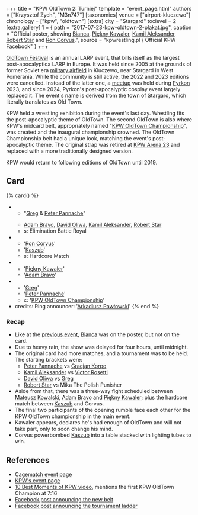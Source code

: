 +++
title = "KPW OldTown 2: Turniej"
template = "event_page.html"
authors = ["Krzysztof Zych", "M3n747"]
[taxonomies]
venue = ["airport-kluczewo"]
chronology = ["kpw", "oldtown"]
[extra]
city = "Stargard"
toclevel = 2
[extra.gallery]
1 = { path = "2017-07-23-kpw-oldtown-2-plakat.jpg", caption = "Official poster, showing [Bianca](@/w/bianca.md), [Piękny Kawaler](@/w/piekny-kawaler.md), [Kamil Aleksander](@/w/kamil-aleksander.md), [Robert Star](@/w/robert-star.md) and [Ron Corvus](@/w/ron-corvus.md).", source = "kpwrestling.pl / Official KPW Facebook" }
+++

[OldTown Festival][oldtown] is an annual LARP event, that bills itself as the largest post-apocalyptica LARP in Europe. It was held since 2005 at the grounds of former Soviet era [military airfield][airfield-wiki] in Kluczewo, near Stargard in West Pomerania. While the community is still active, the 2022 and 2023 editions were cancelled. Instead of the latter one, a [meetup][oldtown-meetup] was held during [Pyrkon][pyrkon] 2023, and since 2024, Pyrkon's post-apocalyptic cosplay event largely replaced it.
The event's name is derived from the town of Stargard, which literally translates as Old Town.

KPW held a wrestling exhibition during the event's last day. Wrestling fits the post-apocalyptic theme of OldTown. The second OldTown is also where KPW's midcard belt, appropriately named "[KPW OldTown Championship](@/c/kpw-old-town-championship.md)", was created and the inaugural championship crowned. The OldTown Championship belt had a unique look, matching the event's post-apocalyptic theme. The original strap was retired at [KPW Arena 23](@/e/kpw/2023-11-24-kpw-arena-23.md) and replaced with a more traditionally designed version.

KPW would return to following editions of OldTown until 2019.

## Card

{% card() %}
- - "[Greg](@/w/greg.md) & [Peter Pannache](@/w/peter-pannache.md)"
  - >
    [Adam Bravo](@/w/adam-bravo.md),
    [David Oliwa](@/w/david-oliwa.md),
    [Kamil Aleksander](@/w/kamil-aleksander.md),
    [Robert Star](@/w/robert-star.md)
  - s: Elimination Battle Royal
- - '[Ron Corvus](@/w/ron-corvus.md)'
  - '[Kaszub](@/w/kaszub.md)'
  - s: Hardcore Match
- - '[Piękny Kawaler](@/w/piekny-kawaler.md)'
  - '[Adam Bravo](@/w/adam-bravo.md)'
- - '[Greg](@/w/greg.md)'
  - '[Peter Pannache](@/w/peter-pannache.md)'
  - c: '[KPW OldTown Championship](@/c/kpw-old-town-championship.md)'
- credits:
    Ring announcer: '[Arkadiusz Pawłowski](@/w/pan-pawlowski.md)'
{% end %}

### Recap

- Like at the [previous event](@/e/kpw/2017-06-10-kpw-arena-7.md), [Bianca](@/w/bianca.md) was on the poster, but not on the card.
- Due to heavy rain, the show was delayed for four hours, until midnight.
- The original card had more matches, and a tournament was to be held. The starting brackets were:
  - [Peter Pannache](@/w/peter-pannache.md) vs [Gracjan Korpo](@/w/gracjan-korpo.md)
  - [Kamil Aleksander](@/w/kamil-aleksander.md) vs [Victor Rosetti](@/w/rosetti.md)
  - [David Oliwa](@/w/david-oliwa.md) vs [Greg](@/w/greg.md)
  - [Robert Star](@/w/robert-star.md) vs Mika The Polish Punisher
- Aside from that, there was a three-way fight scheduled between [Mateusz Kowalski](@/w/mateusz-kakareko.md), [Adam Bravo](@/w/adam-bravo.md) and [Piękny Kawaler](@/w/piekny-kawaler.md); plus the hardcore match between [Kaszub](@/w/kaszub.md) and Corvus.
- The final two participants of the opening rumble face each other for the KPW OldTown championship in the main event.
- Kawaler appears, declares he's had enough of OldTown and will not take part, only to soon change his mind.
- Corvus powerbombed [Kaszub](@/w/kaszub.md) into a table stacked with lighting tubes to win.

## References

* [Cagematch event page](https://www.cagematch.net/?id=1&nr=182537)
* [KPW's event page](https://kpwrestling.pl/events/kpw-oldtown-2/)
* [10 Best Moments of KPW video](https://www.youtube.com/watch?v=NeyUetRatMU), mentions the first KPW OldTown Champion at 7:16
* [Facebook post announcing the new belt](https://www.facebook.com/photo/?fbid=1845191942464656)
* [Facebook post announcing the tournament ladder](https://www.facebook.com/kpwrestling/photos/a.1506540256329828/1854149808235536/)

[oldtown]: https://oldtownfestival.net/
[airfield-wiki]: https://en.wikipedia.org/wiki/Kluczewo_Airfield
[cancel-2022-facebook]: https://www.facebook.com/OldTownPL/posts/7628871287138919
[oldtown-meetup]: https://www.facebook.com/events/563804182505079/
[pyrkon]: https://pyrkon.pl/
